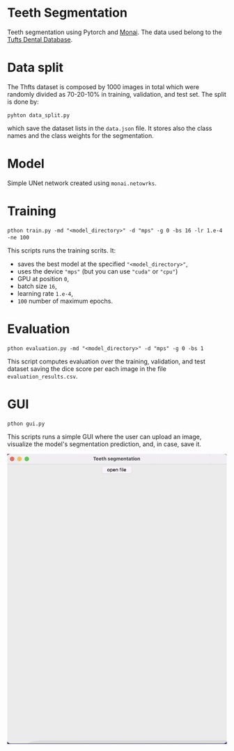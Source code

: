 # Teeth Segmentation

Teeth segmentation using Pytorch and [Monai](https://monai.io/). The data used belong to the [Tufts Dental Database](http://tdd.ece.tufts.edu/).

# Data split
The Thfts dataset is composed by 1000 images in total which were randomly divided as 70-20-10% in training, validation, and test set. The split is done by:

    pyhton data_split.py

which save the dataset lists in the `data.json` file. It stores also the class names and the class weights for the segmentation.

# Model

Simple UNet network created using `monai.netowrks`.

# Training
    pthon train.py -md "<model_directory>" -d "mps" -g 0 -bs 16 -lr 1.e-4 -ne 100

This scripts runs the training scrits. It:

- saves the best model at the specified `"<model_directory>"`, 
- uses the device `"mps"` (but you can use `"cuda"` or `"cpu"`)
- GPU at position `0`,
- batch size `16`, 
- learning rate `1.e-4`,
- `100` number of maximum epochs.

# Evaluation
    pthon evaluation.py -md "<model_directory>" -d "mps" -g 0 -bs 1 

This script computes evaluation over the training, validation, and test dataset saving the dice score per each image in the file `evaluation_results.csv`.

# GUI
    pthon gui.py

This scripts runs a simple GUI where the user can upload an image, visualize the model's segmentation prediction, and, in case, save it.

![](gui.gif)